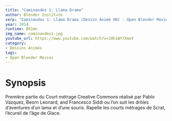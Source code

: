 ```yaml
---
title: "Caminandes 1: Llama Drama"
author: Blender Institute
serp: "Caminandes 1: Llama Drama (Dessin Animé HD) - Open Blender Movies"
year: 2014
runtime: 0h1mn
img_name: caminandes1.jpg
youtube_url: https://www.youtube.com/watch?v=JOhiWY7XmoY
category:
- Dessins Animés
tags:
- Open Blender Movies
---
```


# Synopsis
Première partie du Court métrage Creative Commons réalisé par Pablo Vazquez, Beorn Leonard, and Francesco Siddi ou l’on suit les drôles d’aventures d’un lama et d’une souris. Rapelle les courts métrages de Scrat, l’écureil de l’âge de Glace.